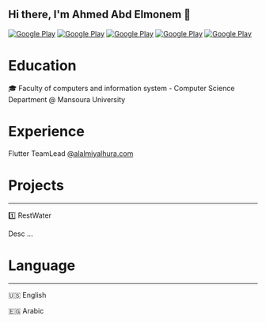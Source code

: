 ## Hi there, I'm Ahmed Abd Elmonem :wave: 

<p>
 <a href="https://www.facebook.com/a7me6.azza8" target="_blank"><img alt="Google Play" src="https://img.shields.io/badge/Facebook-4267B2.svg?style=for-the-badge&logo=facebook&logoColor=white" /></a>
  <a href="http://Wa.me/201096149074" target="_blank"><img alt="Google Play" src="https://img.shields.io/badge/whatsapp-128C7E.svg?style=for-the-badge&logo=whatsapp&logoColor=white" /></a> 
  <a href="https://www.linkedin.com/in/a7me63azza8/" target="_blank"><img alt="Google Play" src="https://img.shields.io/badge/linkedin-0077b5.svg?style=for-the-badge&logo=linkedin&logoColor=white" /></a> 
  <a href="mailto:devahmedazzab2014@gmail.com" target="_blank"><img alt="Google Play" src="https://img.shields.io/badge/gmail-red.svg?style=for-the-badge&logo=gmail&logoColor=white" /></a> 
  <a href="https://twitter.com/_a7me63azzab" target="_blank"><img alt="Google Play" src="https://img.shields.io/badge/Twitter-0077b5.svg?style=for-the-badge&logo=Twitter&logoColor=white" /></a> 
  </p>



<!--

<p>
<a href="https://github.com/a7me63azzab" target="_blank"><img alt="Google Play" src="https://img.shields.io/static/v1?message=Github&logo=github&labelColor=5c5c5c&color=1182c3&logoColor=white&label=%20&style=plastic" /></a> 

<a href="https://www.facebook.com/a7me6.azza8/" target="_blank"><img alt="Google Play" src="https://img.shields.io/static/v1?message=Facebook&logo=facebook&labelColor=5c5c5c&color=1182c3&logoColor=white&label=%20&style=plastic" /></a> 

<a href="https://twitter.com/_a7me63azzab" target="_blank"><img alt="Google Play" src="https://img.shields.io/static/v1?message=Twitter&logo=twitter&labelColor=5c5c5c&color=1182c3&logoColor=white&label=%20&style=plastic" /></a> 

<a href="https://www.linkedin.com/in/a7me63azza8/" target="_blank"><img alt="Google Play" src="https://img.shields.io/static/v1?message=LinkedIn&logo=linkedin&labelColor=5c5c5c&color=1182c3&logoColor=white&label=%20&style=plastic" /></a> 

<a href="http://Wa.me/201096149074" target="_blank"><img alt="Google Play" src="https://img.shields.io/static/v1?message=Whatsapp&logo=whatsapp&labelColor=5c5c5c&color=1182c3&logoColor=white&label=%20&style=plastic" /></a>   
</p> -->











# Education

:mortar_board: Faculty of computers and information system - Computer Science Department @ Mansoura University

# Experience

 Flutter TeamLead  [@alalmiyalhura.com](https://alalmiyalhura.com/)

# Projects

---

:one: RestWater 

Desc ...

# Language

---

:us: English

:egypt: Arabic















<!--
**a7me63azzab/a7me63azzab** is a ✨ _special_ ✨ repository because its `README.md` (this file) appears on your GitHub profile.

Here are some ideas to get you started:

- 🔭 I’m currently working on ...
- 🌱 I’m currently learning ...
- 👯 I’m looking to collaborate on ...
- 🤔 I’m looking for help with ...
- 💬 Ask me about ...
- 📫 How to reach me: ...
- 😄 Pronouns: ...
- ⚡ Fun fact: ...
-->
